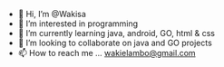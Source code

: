 - 👋 Hi, I’m @Wakisa
- 👀 I’m interested in programming
- 🌱 I’m currently learning java, android, GO, html & css
- 💞️ I’m looking to collaborate on java and GO projects
- 📫 How to reach me ... wakielambo@gmail.com

<!---
Wakisa/Wakisa is a ✨ special ✨ repository because its `README.md` (this file) appears on your GitHub profile.
You can click the Preview link to take a look at your changes.
--->
